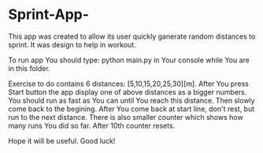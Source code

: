 # Sprint-App-
This app was created to allow its user quickly ganerate random distances to sprint. It was design to help in workout.

To run app You should type:
python main.py
in Your console while You are in this folder.

Exercise to do contains 6 distances: [5,10,15,20,25,30][m].
After You press Start button the app display one of above distances as a bigger numbers.
You should run as fast as You can until You reach this distance. Then slowly come back to the begining.
After You come back at start line, don't rest, but run to the next distance.
There is also smaller counter which shows how many runs You did so far. After 10th counter resets.

Hope it will be useful.
Good luck!
